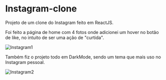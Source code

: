 # Instagram-clone
Projeto de um clone do Instagram feito em ReactJS.

Foi feito a página de home com 4 fotos onde adicionei um hover no botão de like,
no intuito de ser uma ação de "curtida".

![Instagram1](https://user-images.githubusercontent.com/99853352/169061870-09bb137f-a1b8-458e-b479-6e4839ede617.png)

Também fiz o projeto todo em DarkMode, sendo um tema que mais uso no Instagram pessoal.

![Instagram2](https://user-images.githubusercontent.com/99853352/169061961-2afd1481-eace-4536-b322-76b051f129e7.png)
